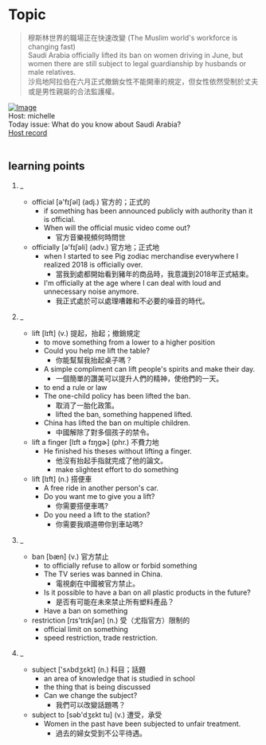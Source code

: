 # Topic

> 穆斯林世界的職場正在快速改變 (The Muslim world's workforce is changing fast) <br>
> Saudi Arabia officially lifted its ban on women driving in June, but women there are still subject to legal guardianship by husbands or male relatives. <br>
> 沙烏地阿拉伯在六月正式撤銷女性不能開車的規定，但女性依然受制於丈夫或是男性親屬的合法監護權。 <br>

[![Image](https://cdn.voicetube.com/assets/thumbnails/Y_-26W-m2fw.jpg)](https://www.youtube.com/embed/Y_-26W-m2fw?rel=0&showinfo=0&cc_load_policy=0&controls=1&autoplay=1&iv_load_policy=3&playsinline=1&wmode=transparent&start=199&end=209&enablejsapi=1&origin=https://tw.voicetube.com&widgetid=1)<br>
Host: michelle
<br>Today issue: What do you know about Saudi Arabia?
<br>
[Host record](https://cdn.voicetube.com/tmp/everyday_records/Michellesu/2704.mp3)
<br><br>
## learning points
1. _
	* official  [ə'fɪʃəl] (adj.) 官方的；正式的
		- if something has been announced publicly with authority than it is official.
		- When will the official music video come out?
			+ 官方音樂視頻何時問世
	* officially  [ə'fɪʃəli] (adv.) 官方地；正式地
		- when I started to see Pig zodiac merchandise everywhere I realized 2018 is officially over.
			+ 當我到處都開始看到豬年的商品時，我意識到2018年正式結束。
		- I'm officially at the age where I can deal with loud and unnecessary noise anymore.
			+ 我正式處於可以處理嘈雜和不必要的噪音的時代。

2. _
	* lift  [lɪft] (v.) 提起，抬起；撤銷規定
		- to move something from a lower to a higher position
		- Could you help me lift the table?
			+ 你能幫幫我抬起桌子嗎？
		- A simple compliment can lift people's spirits and make their day.
			+ 一個簡單的讚美可以提升人們的精神，使他們的一天。
		- to end a rule or law
		- The one-child policy has been lifted the ban.
			+ 取消了一胎化政策。
			+ lifted the ban, something happened lifted.
		- China has lifted the ban on multiple children.
			+ 中國解除了對多個孩子的禁令。
	* lift a finger [lɪft ə fɪŋgɚ] (phr.) 不費力地
		- He finished his theses without lifting a finger.
			+ 他沒有抬起手指就完成了他的論文。
			+ make slightest effort to do something
	* lift  [lɪft] (n.) 搭便車
		- A free ride in another person's car.
		- Do you want me to give you a lift?
			+ 你需要搭便車嗎?
		- Do you need a lift to the station?
			+ 你需要我順道帶你到車站嗎?

3. _
	* ban  [bæn] (v.) 官方禁止
		- to officially refuse to allow or forbid something
		- The TV series was banned in China.
			+ 電視劇在中國被官方禁止。
		- Is it possible to have a ban on all plastic products in the future?
			+ 是否有可能在未來禁止所有塑料產品？
		- Have a ban on something
	* restriction  [rɪs'trɪkʃən] (n.) 受（尤指官方）限制的
		- official limit on something
		- speed restriction, trade restriction.

4. _
	* subject ['sʌbdʒɛkt] (n.) 科目；話題
		- an area of knowledge that is studied in school
		- the thing that is being discussed
		- Can we change the subject?
			+ 我們可以改變話題嗎？
	* subject to [səb'dʒɛkt tu] (v.) 遭受，承受
		- Women in the past have been subjected to unfair treatment.
			+ 過去的婦女受到不公平待遇。

